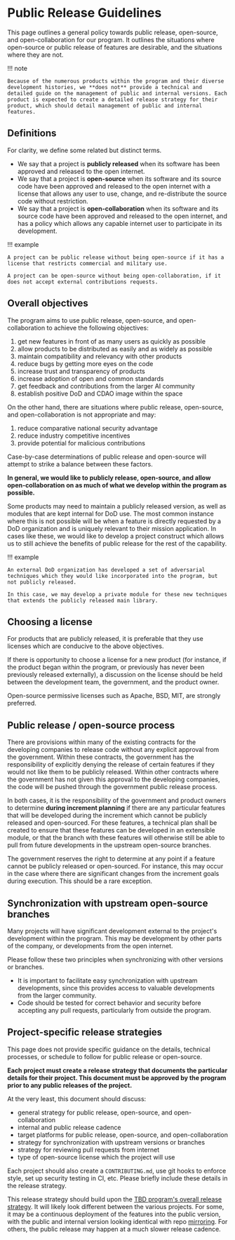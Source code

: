 # Public Release Guidelines

This page outlines a general policy towards public release, open-source, and open-collaboration for our program. It outlines the situations where open-source or public release of features are desirable, and the situations where they are not.

!!! note

    Because of the numerous products within the program and their diverse development histories, we **does not** provide a technical and detailed guide on the management of public and internal versions. Each product is expected to create a detailed release strategy for their product, which should detail management of public and internal features.

## Definitions

For clarity, we define some related but distinct terms.

- We say that a project is **publicly released** when its software has been approved and released to the open internet.
- We say that a project is **open-source** when its software and its source code have been approved and released to the open internet with a license that allows any user to use, change, and re-distribute the source code without restriction.
- We say that a project is **open-collaboration** when its software and its source code have been approved and released to the open internet, and has a policy which allows any capable internet user to participate in its development.

!!! example

    A project can be public release without being open-source if it has a license that restricts commercial and military use. 
    
    A project can be open-source without being open-collaboration, if it does not accept external contributions requests.

## Overall objectives

The program aims to use public release, open-source, and open-collaboration to achieve the following objectives:

1. get new features in front of as many users as quickly as possible
1. allow products to be distributed as easily and as widely as possible
1. maintain compatibility and relevancy with other products
1. reduce bugs by getting more eyes on the code
1. increase trust and transparency of products
1. increase adoption of open and common standards
1. get feedback and contributions from the larger AI community
1. establish positive DoD and CDAO image within the space

On the other hand, there are situations where public release, open-source, and open-collaboration is not appropriate and may:

1. reduce comparative national security advantage
1. reduce industry competitive incentives
1. provide potential for malicious contributions

Case-by-case determinations of public release and open-source will attempt to strike a balance between these factors.

**In general, we would like to publicly release, open-source, and allow open-collaboration on as much of what we develop within the program as possible.**

Some products may need to maintain a publicly released version, as well as modules that are kept internal for DoD use. The most common instance where this is not possible will be when a feature is directly requested by a DoD organization and is uniquely relevant to their mission application. In cases like these, we would like to develop a project construct which allows us to still achieve the benefits of public release for the rest of the capability.

!!! example

    An external DoD organization has developed a set of adversarial techniques which they would like incorporated into the program, but not publicly released. 

    In this case, we may develop a private module for these new techniques that extends the publicly released main library.

## Choosing a license

For products that are publicly released, it is preferable that they use licenses which are conducive to the above objectives.

If there is opportunity to choose a license for a new product (for instance, if the product began within the program, or previously has never been previously released externally), a discussion on the license should be held between the development team, the government, and the product owner.

Open-source permissive licenses such as Apache, BSD, MIT, are strongly preferred.

## Public release / open-source process

There are provisions within many of the existing contracts for the developing companies to release code without any explicit approval from the government. Within these contracts, the government has the responsibility of explicitly denying the release of certain features if they would not like them to be publicly released. Within other contracts where the government has not given this approval to the developing companies, the code will be pushed through the government public release process.

In both cases, it is the responsibility of the government and product owners to determine **during increment planning** if there are any particular features that will be developed during the increment which cannot be publicly released and open-sourced. For these features, a technical plan shall be created to ensure that these features can be developed in an extensible module, or that the branch with these features will otherwise still be able to pull from future developments in the upstream open-source branches.

The government reserves the right to determine at any point if a feature cannot be publicly released or open-sourced. For instance, this may occur in the case where there are significant changes from the increment goals during execution. This should be a rare exception.

## Synchronization with upstream open-source branches

Many projects will have significant development external to the project's development within the program. This may be development by other parts of the company, or developments from the open internet.

Please follow these two principles when synchronizing with other versions or branches.

- It is important to facilitate easy synchronization with upstream developments, since this provides access to valuable developments from the larger community.
- Code should be tested for correct behavior and security before accepting any pull requests, particularly from outside the program.

## Project-specific release strategies

This page does not provide specific guidance on the details, technical processes, or schedule to follow for public release or open-source.

**Each project must create a release strategy that documents the particular details for their project. This document must be approved by the program prior to any public releases of the project.**

At the very least, this document should discuss:

- general strategy for public release, open-source, and open-collaboration
- internal and public release cadence
- target platforms for public release, open-source, and open-collaboration
- strategy for synchronization with upstream versions or branches
- strategy for reviewing pull requests from internet
- type of open-source license which the project will use

Each project should also create a `CONTRIBUTING.md`, use git hooks to enforce style, set up security testing in CI, etc. Please briefly include these details in the release strategy.

This release strategy should build upon the [TBD program's overall release strategy](./Branch,%20Merge,%20Release%20Strategy.md). It will likely look different between the various projects. For some, it may be a continuous deployment of the features into the public version, with the public and internal version looking identical with repo [mirroring](https://docs.gitlab.com/ee/user/project/repository/mirror/index.html). For others, the public release may happen at a much slower release cadence.
